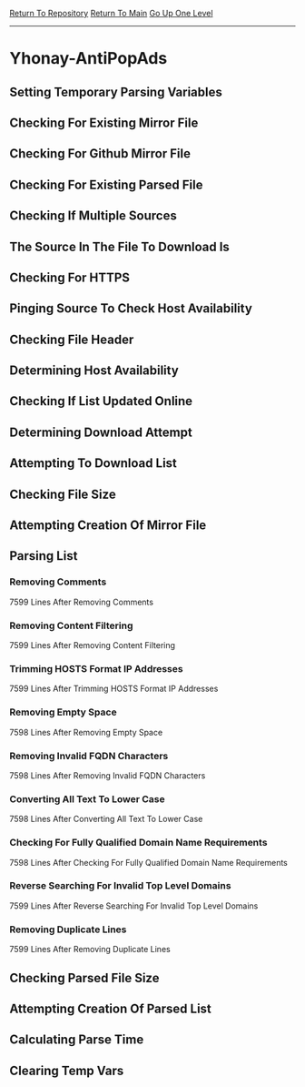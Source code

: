 [Return To Repository](https://github.com/deathbybandaid/piholeparser/)
[Return To Main](https://github.com/deathbybandaid/piholeparser/blob/master/RecentRunLogs/Mainlog.md)
[Go Up One Level](https://github.com/deathbybandaid/piholeparser/blob/master/RecentRunLogs/TopLevelScripts/30-Processing-External-Blacklists.md)
____________________________________
# Yhonay-AntiPopAds
## Setting Temporary Parsing Variables
## Checking For Existing Mirror File
## Checking For Github Mirror File
## Checking For Existing Parsed File
## Checking If Multiple Sources
## The Source In The File To Download Is
## Checking For HTTPS
## Pinging Source To Check Host Availability
## Checking File Header
## Determining Host Availability
## Checking If List Updated Online
## Determining Download Attempt
## Attempting To Download List
## Checking File Size
## Attempting Creation Of Mirror File
## Parsing List
### Removing Comments
7599 Lines After Removing Comments
### Removing Content Filtering
7599 Lines After Removing Content Filtering
### Trimming HOSTS Format IP Addresses
7599 Lines After Trimming HOSTS Format IP Addresses
### Removing Empty Space
7598 Lines After Removing Empty Space
### Removing Invalid FQDN Characters
7598 Lines After Removing Invalid FQDN Characters
### Converting All Text To Lower Case
7598 Lines After Converting All Text To Lower Case
### Checking For Fully Qualified Domain Name Requirements
7598 Lines After Checking For Fully Qualified Domain Name Requirements
### Reverse Searching For Invalid Top Level Domains
7599 Lines After Reverse Searching For Invalid Top Level Domains
### Removing Duplicate Lines
7599 Lines After Removing Duplicate Lines
## Checking Parsed File Size
## Attempting Creation Of Parsed List
## Calculating Parse Time
## Clearing Temp Vars
